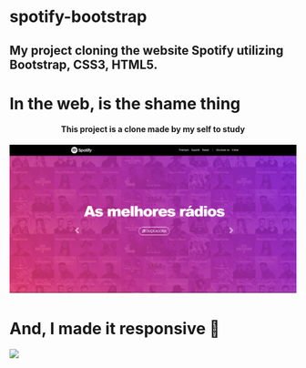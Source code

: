 # spotify-bootstrap
My project cloning the website Spotify utilizing Bootstrap, CSS3, HTML5.
---

# In the web, is the shame thing 

<h4 align="center">
  This project is a clone made by my self to study
</h4>

![Podcastr preview](./spotify-header.png)

# And, I made it responsive :tada:

<img src="./spotify-responsive" >


